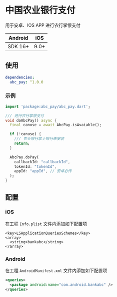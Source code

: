 # 中国农业银行支付

用于安卓、IOS APP 进行农行掌银支付

| Android | iOS  |
|---------|------|
| SDK 16+ | 9.0+ |

## 使用

```yaml
dependencies:
  abc_pay: ^1.0.0
```

### 示例

``` dart
import 'package:abc_pay/abc_pay.dart';

/// 进行农行掌银支付
void doAbcPay() async {
  final canuse = await AbcPay.isAvaiable();

  if (!canuse) {
    /// 农业银行掌上银行未安装
    return;
  }

  AbcPay.doPay(
    callbackId: "callbackId",
    tokenId: "tokenId",
    appId: "appId", // 安卓必传
  );
}
```

## 配置

### iOS

在工程 `Info.plist` 文件内添加如下配置项
```` plist
<key>LSApplicationQueriesSchemes</key>
<array>
  <string>bankabc</string>
</array>
````

### Android

在工程 `AndroidManifest.xml` 文件内添加如下配置项
``` xml
<queries>
  <package android:name="com.android.bankabc" />
</queries>
```
